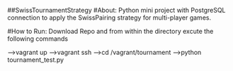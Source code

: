 ##SwissTournamentStrategy
#About:
Python mini project with PostgreSQL connection to apply the SwissPairing strategy for multi-player games.

#How to Run:
Download Repo and from within the directory excute the following commands

-->vagrant up
-->vagrant ssh
-->cd /vagrant/tournament
-->python tournament_test.py




